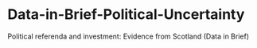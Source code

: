# Data-in-Brief-Political-Uncertainty
Political referenda and investment: Evidence from Scotland (Data in Brief)
